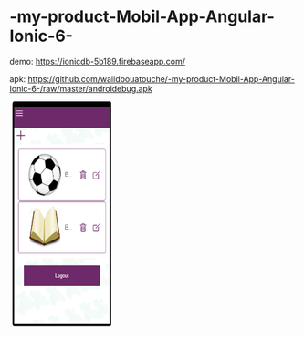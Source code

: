 # -my-product-Mobil-App-Angular-Ionic-6-

demo:
https://ionicdb-5b189.firebaseapp.com/

apk:
https://github.com/walidbouatouche/-my-product-Mobil-App-Angular-Ionic-6-/raw/master/androidebug.apk

 
<img src='https://github.com/walidbouatouche/-my-product-Mobil-App-Angular-Ionic-6-/blob/master/Sans%20titre.png?raw=true' width='
180px'  height='400px'>

